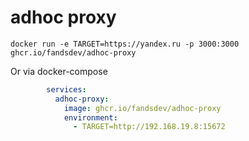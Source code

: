# adhoc proxy

`docker run -e TARGET=https://yandex.ru -p 3000:3000 ghcr.io/fandsdev/adhoc-proxy`

Or via docker-compose

```yaml
        services:
          adhoc-proxy:
            image: ghcr.io/fandsdev/adhoc-proxy
            environment:
              - TARGET=http://192.168.19.8:15672

```
